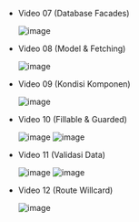 - Video 07 (Database Facades)

  ![image](https://github.com/user-attachments/assets/40de6a3a-e0f0-4540-8fc7-197e26a17cd3)

- Video 08 (Model & Fetching)

  ![image](https://github.com/user-attachments/assets/ead08e3d-100d-4970-a7b1-a703a61fd34b)

- Video 09 (Kondisi Komponen)

  ![image](https://github.com/user-attachments/assets/2befa3bf-1733-495d-ab4d-306dd984eb81)

- Video 10 (Fillable & Guarded)

  ![image](https://github.com/user-attachments/assets/04b14bfd-8e5b-48c1-9e3b-f1662af4e3df)
  ![image](https://github.com/user-attachments/assets/2e6f51f9-c883-4c0f-baa6-8de81423d097)

- Video 11 (Validasi Data)

  ![image](https://github.com/user-attachments/assets/6156811f-823e-47e0-966b-566f21de5c37)
  ![image](https://github.com/user-attachments/assets/0496c5cc-fe82-4b23-85c5-1f73ec5392b2)

- Video 12 (Route Willcard)

  ![image](https://github.com/user-attachments/assets/1fd71f6c-c825-4d86-bee4-9c00832042d1)
